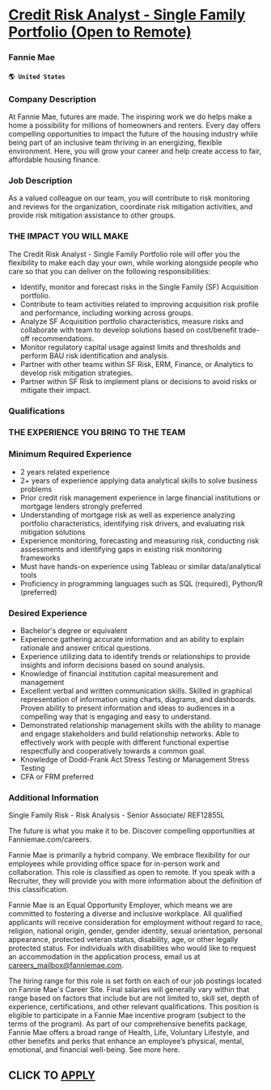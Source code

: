 # [Credit Risk Analyst - Single Family Portfolio (Open to Remote)](https://www.remotewlb.com/apply/credit-risk-analyst-single-family-portfolio-open-to-remote)  
### Fannie Mae  
#### `🌎 United States`  

### Company Description

At Fannie Mae, futures are made. The inspiring work we do helps make a home a possibility for millions of homeowners and renters. Every day offers compelling opportunities to impact the future of the housing industry while being part of an inclusive team thriving in an energizing, flexible environment. Here, you will grow your career and help create access to fair, affordable housing finance.

### Job Description

As a valued colleague on our team, you will contribute to risk monitoring and reviews for the organization, coordinate risk mitigation activities, and provide risk mitigation assistance to other groups.

### THE IMPACT YOU WILL MAKE

The Credit Risk Analyst - Single Family Portfolio role will offer you the flexibility to make each day your own, while working alongside people who care so that you can deliver on the following responsibilities:

  * Identify, monitor and forecast risks in the Single Family (SF) Acquisition portfolio. 
  * Contribute to team activities related to improving acquisition risk profile and performance, including working across groups. 
  * Analyze SF Acquisition portfolio characteristics, measure risks and collaborate with team to develop solutions based on cost/benefit trade-off recommendations. 
  * Monitor regulatory capital usage against limits and thresholds and perform BAU risk identification and analysis. 
  * Partner with other teams within SF Risk, ERM, Finance, or Analytics to develop risk mitigation strategies. 
  * Partner within SF Risk to implement plans or decisions to avoid risks or mitigate their impact. 

### Qualifications

### THE EXPERIENCE YOU BRING TO THE TEAM

### Minimum Required Experience

  * 2 years related experience
  * 2+ years of experience applying data analytical skills to solve business problems
  * Prior credit risk management experience in large financial institutions or mortgage lenders strongly preferred
  * Understanding of mortgage risk as well as experience analyzing portfolio characteristics, identifying risk drivers, and evaluating risk mitigation solutions
  * Experience monitoring, forecasting and measuring risk, conducting risk assessments and identifying gaps in existing risk monitoring frameworks
  * Must have hands-on experience using Tableau or similar data/analytical tools
  * Proficiency in programming languages such as SQL (required), Python/R (preferred) 

### Desired Experience

  * Bachelor's degree or equivalent
  * Experience gathering accurate information and an ability to explain rationale and answer critical questions. 
  * Experience utilizing data to identify trends or relationships to provide insights and inform decisions based on sound analysis. 
  * Knowledge of financial institution capital measurement and management
  * Excellent verbal and written communication skills. Skilled in graphical representation of information using charts, diagrams, and dashboards. Proven ability to present information and ideas to audiences in a compelling way that is engaging and easy to understand. 
  * Demonstrated relationship management skills with the ability to manage and engage stakeholders and build relationship networks. Able to effectively work with people with different functional expertise respectfully and cooperatively towards a common goal. 
  * Knowledge of Dodd-Frank Act Stress Testing or Management Stress Testing
  * CFA or FRM preferred

### Additional Information

Single Family Risk - Risk Analysis - Senior Associate/ REF12855L

The future is what you make it to be. Discover compelling opportunities at Fanniemae.com/careers.

Fannie Mae is primarily a hybrid company. We embrace flexibility for our employees while providing office space for in-person work and collaboration. This role is classified as open to remote. If you speak with a Recruiter, they will provide you with more information about the definition of this classification.

Fannie Mae is an Equal Opportunity Employer, which means we are committed to fostering a diverse and inclusive workplace. All qualified applicants will receive consideration for employment without regard to race, religion, national origin, gender, gender identity, sexual orientation, personal appearance, protected veteran status, disability, age, or other legally protected status. For individuals with disabilities who would like to request an accommodation in the application process, email us at careers_mailbox@fanniemae.com.

The hiring range for this role is set forth on each of our job postings located on Fannie Mae's Career Site. Final salaries will generally vary within that range based on factors that include but are not limited to, skill set, depth of experience, certifications, and other relevant qualifications. This position is eligible to participate in a Fannie Mae incentive program (subject to the terms of the program). As part of our comprehensive benefits package, Fannie Mae offers a broad range of Health, Life, Voluntary Lifestyle, and other benefits and perks that enhance an employee’s physical, mental, emotional, and financial well-being. See more here.

  
## CLICK TO [APPLY](https://www.remotewlb.com/apply/credit-risk-analyst-single-family-portfolio-open-to-remote)

